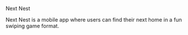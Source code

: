 Next Nest 

Next Nest is a mobile app where users can find their next home in a fun swiping game format.
